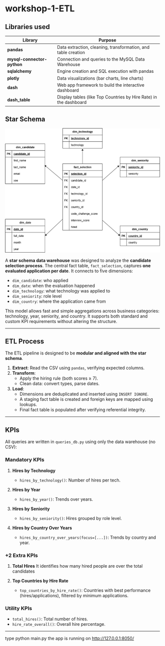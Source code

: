 # workshop-1-ETL

## Libraries used

| Library                    | Purpose                                                           |
| -------------------------- | ----------------------------------------------------------------- |
| **pandas**                 | Data extraction, cleaning, transformation, and table creation     |
| **mysql-connector-python** | Connection and queries to the MySQL Data Warehouse                |
| **sqlalchemy**             | Engine creation and SQL execution with pandas                     |
| **plotly**                 | Data visualizations (bar charts, line charts)                     |
| **dash**                   | Web app framework to build the interactive dashboard              |
| **dash\_table**            | Display tables (like Top Countries by Hire Rate) in the dashboard |


## Star Schema

![Star Schema](starmodel.png)

A **star schema data warehouse** was designed to analyze the **candidate selection process**. The central fact table, `fact_selection`, captures **one evaluated application per date**. It connects to five dimensions:

- `dim_candidate`: who applied
- `dim_date`: when the evaluation happened
- `dim_technology`: what technology was applied to
- `dim_seniority`: role level
- `dim_country`: where the application came from

This model allows fast and simple aggregations across business categories: technology, year, seniority, and country. It supports both standard and custom KPI requirements without altering the structure.

---

##  ETL Process

The ETL pipeline is designed to be **modular and aligned with the star schema**.

1. **Extract**: Read the CSV using `pandas`, verifying expected columns.
2. **Transform**:
   - Apply the hiring rule (both scores ≥ 7).
   - Clean data: convert types, parse dates.
3. **Load**:
   - Dimensions are deduplicated and inserted using `INSERT IGNORE`.
   - A staging fact table is created and foreign keys are mapped using lookups.
   - Final fact table is populated after verifying referential integrity.

---

## KPIs

All queries are written in `queries_db.py` using only the data warehouse (no CSV):

###  Mandatory KPIs

1. **Hires by Technology**
   - `hires_by_technology()`: Number of hires per tech.

2. **Hires by Year**
   - `hires_by_year()`: Trends over years.

3. **Hires by Seniority**
   - `hires_by_seniority()`: Hires grouped by role level.

4. **Hires by Country Over Years**
   - `hires_by_country_over_years(focus=[...])`: Trends by country and year.

###  +2 Extra KPIs

1. **Total Hires**
   It identifies how many hired people are over the total candidates 


2. **Top Countries by Hire Rate**
   - `top_countries_by_hire_rate()`: Countries with best performance (hires/applications), filtered by minimum applications.

### Utility KPIs

- `total_hires()`: Total number of hires.
- `hire_rate_overall()`: Overall hire percentage.

---

type python main.py
the app is running on http://127.0.0.1:8050/
